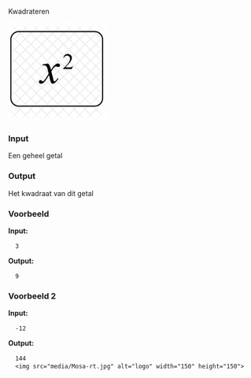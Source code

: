 Kwadrateren


<img src="media/x-square-827408.png" alt="kwadraat" width="200" height="200">

### Input

Een geheel getal

### Output

Het kwadraat van dit getal

### Voorbeeld 

**Input:**

      3

**Output:**

      9

### Voorbeeld 2

**Input:**

      -12

**Output:**

      144
      <img src="media/Mosa-rt.jpg" alt="logo" width="150" height="150">
